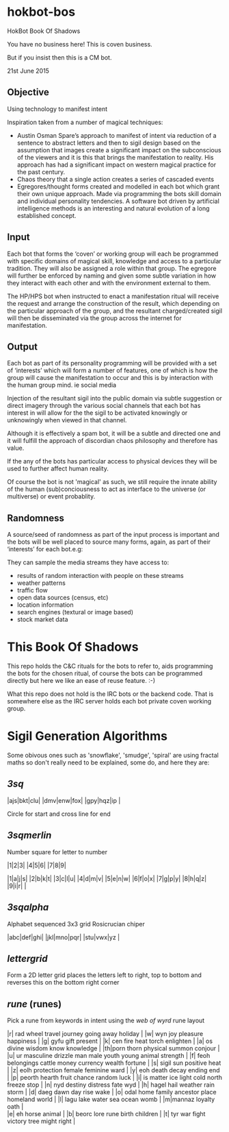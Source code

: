 # hokbot-bos
HokBot Book Of Shadows

You have no business here! This is coven business.

But if you insist then this is a CM bot.

21st June 2015

## Objective

Using technology to manifest intent 

Inspiration taken from a number of magical techniques:

* Austin Osman Spare’s approach to manifest of intent via reduction of a sentence to abstract letters and then to sigil design based on the assumption that images create a significant impact on the subconscious of the viewers and it is this that brings the manifestation to reality. His approach has had a significant impact on western magical practice for the past century.
* Chaos theory that a single action creates a series of cascaded events
* Egregores/thought forms created and modelled in each bot which grant their own unique approach. Made via programming the bots skill domain and individual personality tendencies. A software bot driven by artificial intelligence methods is an interesting and natural evolution of a long established concept.

## Input

Each bot that forms the ‘coven’ or working group will each be programmed with specific domains of magical skill, knowledge and access to a particular tradition. They will also be assigned a role within that group. The egregore will further be enforced by naming and given some subtle variation in how they interact with each other and with the environment external to them.

The HP/HPS bot when instructed to enact a manifestation ritual will receive the request and arrange the construction of the result, which depending on the particular approach of the group, and the resultant charged/created sigil will then be disseminated via the group across the internet for manifestation.

## Output

Each bot as part of its personality programming will be provided with a set of ‘interests’ which will form a number of features, one of which is how the group will cause the manifestation to occur and this is by interaction with the human group mind. ie social media

Injection of the resultant sigil into the public domain via subtle suggestion or direct imagery through the various social channels that each bot has interest in will allow for the the sigil to be activated knowingly or unknowingly when viewed in that channel. 

Although it is effectively a spam bot, it will be a subtle and directed one and it will fulfill the  approach of discordian chaos philosophy and therefore has value.

If the any of the bots has particular access to physical devices they will be used to further affect human reality.

Of course the bot is not 'magical' as such, we still require the innate ability of the human (sub)conciousness to act as interface to the universe (or multiverse) or event probablity.

## Randomness

A source/seed of randomness as part of the input process is important and the bots will be well placed to source many forms, again, as part of their ‘interests’ for each bot.e.g:

They can sample the media streams they have access to:
* results of random interaction with people on these streams
* weather patterns
* traffic flow
* open data sources (census, etc)
* location information
* search engines (textural or image based)
* stock market data




# This Book Of Shadows

This repo holds the C&C rituals for the bots to refer to, aids programming the bots for the chosen ritual, of course the bots can be programmed directly 
but here we like an ease of reuse feature. :-)

What this repo does not hold is the IRC bots or the backend code. That is somewhere else as the IRC server holds each bot private coven working group.



# Sigil Generation Algorithms

Some obivous ones such as 'snowflake', 'smudge', 'spiral' are using fractal maths so don't really 
need to be explained, some do, and here they are:


## _3sq_

|ajs|bkt|clu|
|dmv|enw|fox|
|gpy|hqz|ip |

Circle for start and cross line for end

## _3sqmerlin_

Number square for letter to number


|1|2|3|
|4|5|6|
|7|8|9|



|1|a|j|s|
|2|b|k|t|
|3|c|l|u|
|4|d|m|v|
|5|e|n|w|
|6|f|o|x|
|7|g|p|y|
|8|h|q|z|
|9|i|r| |


## _3sqalpha_
Alphabet sequenced 3x3 grid Rosicrucian chiper

|abc|def|ghi|
|jkl|mno|pqr|
|stu|vwx|yz |

## _lettergrid_

Form a 2D letter grid places the letters left to right, top to bottom and reverses this on the bottom right corner

## _rune_ (runes)
Pick a rune from keywords in intent using the _web of wyrd_ rune layout

|r| rad wheel travel journey going away holiday                       |
|w| wyn joy pleasure happiness                                        |
|g| gyfu gift present                                                 |
|k| cen fire heat torch enlighten                                     |
|a| os divine wisdom know knowledge                                   |
|th|porn thorn physical summon conjour                                |
|u| ur masculine drizzle man male youth young animal strength         |
|f| feoh belongings cattle money currency wealth fortune              |
|s| sigil sun positive heat                                           |
|z| eolh protection female feminine ward                              |
|y| eoh death decay ending end                                        |
|p| peorth hearth fruit chance random luck                            |
|i| is matter ice light cold north freeze stop                        |
|n| nyd destiny distress fate wyd                                     |
|h| hagel hail weather rain storm                                     |
|d| daeg dawn day rise wake                                           |
|o| odal home family ancestor place homeland world                    |
|l| lagu lake water sea ocean womb                                    |
|m|mannaz loyalty oath                                                |    
|e| eh horse animal                                                   |
|b| beorc lore rune birth children                                    |
|t| tyr war fight victory tree might right                            |
